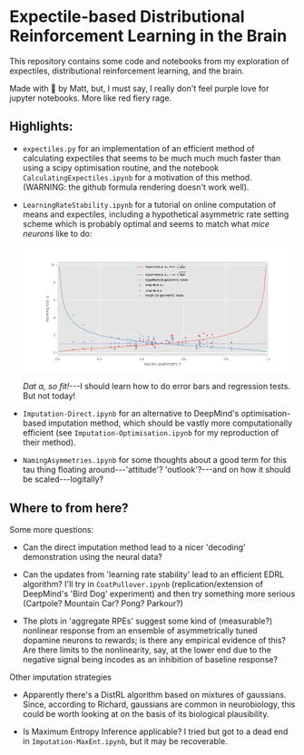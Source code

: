 # Expectile-based Distributional Reinforcement Learning in the Brain

This repository contains some code and notebooks from my exploration
of expectiles, distributional reinforcement learning, and the brain.

Made with :purple_heart: by Matt, but, I must say, I really don't
feel purple love for jupyter notebooks. More like red fiery rage.


## Highlights:

* `expectiles.py` for an implementation of an efficient method of
  calculating expectiles that seems to be much much much faster
  than using a scipy optimisation routine, and the notebook
  `CalculatingExpectiles.ipynb` for a motivation of this method.
  (WARNING: the github formula rendering doesn't work well).

* `LearningRateStability.ipynb` for a tutorial on online computation
  of means and expectiles, including a hypothetical asymmetric rate
  setting scheme which is probably optimal and seems to match what
  *mice neurons* like to do:
  
  ![Learning rate stability scheme fits neural data](plots/learning_rate_stability.png)

  *Dat α, so fit!*---I should learn how to do error bars and regression
  tests. But not today!
  
* `Imputation-Direct.ipynb` for an alternative to DeepMind's optimisation-
  based imputation method, which should be vastly more computationally
  efficient (see `Imputation-Optimisation.ipynb` for my reproduction of
  their method).

* `NamingAsymmetries.ipynb` for some thoughts about a good term for this tau
  thing floating around---'attitude'? 'outlook'?---and on how it should be
  scaled---logitally?


## Where to from here?

Some more questions:

* Can the direct imputation method lead to a nicer 'decoding' demonstration
  using the neural data?

* Can the updates from 'learning rate stability' lead to an efficient
  EDRL algorithm? I'll try in `CoatPullover.ipynb` (replication/extension
  of DeepMind's 'Bird Dog' experiment) and then try something more serious
  (Cartpole? Mountain Car? Pong? Parkour?)

* The plots in 'aggregate RPEs' suggest some kind of (measurable?)
  nonlinear response from an ensemble of asymmetrically tuned
  dopamine neurons to rewards; is there any empirical evidence of this?
  Are there limits to the nonlinearity, say, at the lower end due to
  the negative signal being incodes as an inhibition of baseline response?

Other imputation strategies

* Apparently there's a DistRL algorithm based on mixtures of gaussians.
  Since, according to Richard, gaussians are common in neurobiology, this
  could be worth looking at on the basis of its biological plausibility.

* Is Maximum Entropy Inference applicable? I tried but got to a dead end
  in `Imputation-MaxEnt.ipynb`, but it may be recoverable.
